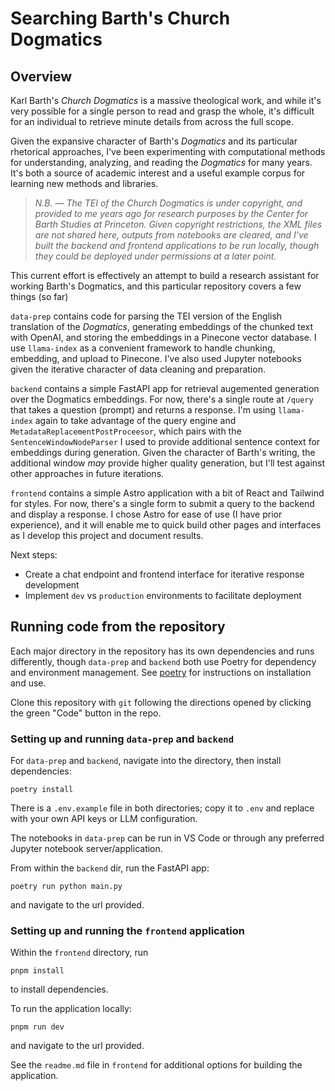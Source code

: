 # Searching Barth's Church Dogmatics

## Overview

Karl Barth's *Church Dogmatics* is a massive theological work, and while it's very possible for a single person to read and grasp the whole, it's difficult for an individual to retrieve minute details from across the full scope. 

Given the expansive character of Barth's *Dogmatics* and its particular rhetorical approaches, I've been experimenting with computational methods for understanding, analyzing, and reading the *Dogmatics* for many years. It's both a source of academic interest and a useful example corpus for learning new methods and libraries.

> *N.B. — The TEI of the Church Dogmatics is under copyright, and provided to me years ago for research purposes by the Center for Barth Studies at Princeton. Given copyright restrictions, the XML files are not shared here, outputs from notebooks are cleared, and I've built the backend and frontend applications to be run locally, though they could be deployed under permissions at a later point.* 

This current effort is effectively an attempt to build a research assistant for working Barth's Dogmatics, and this particular repository covers a few things (so far)

`data-prep` contains code for parsing the TEI version of the English translation of the *Dogmatics*, generating embeddings of the chunked text with OpenAI, and storing the embeddings in a Pinecone vector database. I use `llama-index` as a convenient framework to handle chunking, embedding, and upload to Pinecone. I've also used Jupyter notebooks given the iterative character of data cleaning and preparation. 

`backend` contains a simple FastAPI app for retrieval augemented generation over the Dogmatics embeddings. For now, there's a single route at `/query` that takes a question (prompt) and returns a response. I'm using `llama-index` again to take advantage of the query engine and `MetadataReplacementPostProceesor`, which pairs with the `SentenceWindowNodeParser` I used to provide additional sentence context for embeddings during generation. Given the character of Barth's writing, the additional window *may* provide higher quality generation, but I'll test against other approaches in future iterations. 

`frontend` contains a simple Astro application with a bit of React and Tailwind for styles. For now, there's a single form to submit a query to the backend and display a response. I chose Astro for ease of use (I have prior experience), and it will enable me to quick build other pages and interfaces as I develop this project and document results. 

Next steps:
- Create a chat endpoint and frontend interface for iterative response development
- Implement `dev` vs `production` environments to facilitate deployment

## Running code from the repository

Each major directory in the repository has its own dependencies and runs differently, though `data-prep` and `backend` both use Poetry for dependency and environment management. See [poetry](https://python-poetry.org/) for instructions on installation and use. 

Clone this repository with `git` following the directions opened by clicking the green "Code" button in the repo. 

### Setting up and running `data-prep` and `backend`

For `data-prep` and `backend`, navigate into the directory, then install dependencies:

```poetry install```

There is a `.env.example` file in both directories; copy it to `.env` and replace with your own API keys or LLM configuration. 

The notebooks in `data-prep` can be run in VS Code or through any preferred Jupyter notebook server/application. 

From within the `backend` dir, run the FastAPI app:

```poetry run python main.py```

and navigate to the url provided. 

### Setting up and running the `frontend` application

Within the `frontend` directory, run

```pnpm install``` 

to install dependencies. 

To run the application locally: 

```pnpm run dev```

and navigate to the url provided. 

See the `readme.md` file in `frontend` for additional options for building the application.
